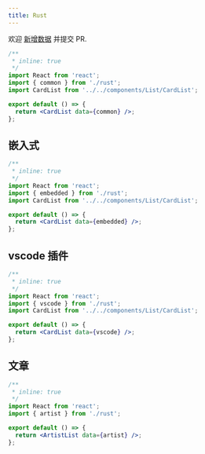 ```yaml
---
title: Rust
---
```


<Alert type="info">
  欢迎 <a href="https://github.com/youngjuning/youngjuning.github.io/edit/main/docs/awesome/rust.js">新增数据</a> 并提交 PR.
</Alert>

```jsx
/**
 * inline: true
 */
import React from 'react';
import { common } from './rust';
import CardList from '../../components/List/CardList';

export default () => {
  return <CardList data={common} />;
};
```

## 嵌入式

```jsx
/**
 * inline: true
 */
import React from 'react';
import { embedded } from './rust';
import CardList from '../../components/List/CardList';

export default () => {
  return <CardList data={embedded} />;
};
```

## vscode 插件

```jsx
/**
 * inline: true
 */
import React from 'react';
import { vscode } from './rust';
import CardList from '../../components/List/CardList';

export default () => {
  return <CardList data={vscode} />;
};
```

## 文章

```jsx
/**
 * inline: true
 */
import React from 'react';
import { artist } from './rust';

export default () => {
  return <ArtistList data={artist} />;
};
```
